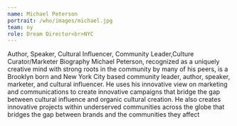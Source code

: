 ```yaml
---
name: Michael Peterson
portrait: /who/images/michael.jpg
team: ny
role: Dream Director<br>NYC
---
```


Author, Speaker, Cultural Influencer, Community Leader,Culture Curator/Marketer Biography Michael Peterson, recognized as a uniquely creative mind with strong roots in the community by many of his peers, is a Brooklyn born and New York City based community leader, author, speaker, marketer, and cultural influencer. He uses his innovative view on marketing and communications to create innovative campaigns that bridge the gap between cultural influence and organic cultural creation. He also creates innovative projects within underserved communities across the globe that bridges the gap between brands and the communities they affect